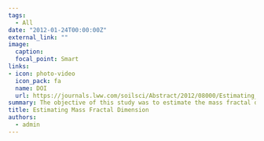 ```yaml
---
tags:
  - All
date: "2012-01-24T00:00:00Z"
external_link: ""
image:
  caption: 
  focal_point: Smart
links:
- icon: photo-video
  icon_pack: fa
  name: DOI
  url: https://journals.lww.com/soilsci/Abstract/2012/08000/Estimating_Mass_Fractal_Dimension_of_Soil_Using.1.aspx
summary: The objective of this study was to estimate the mass fractal dimension of the Rieu and Sposito model from readily available parameters, such as clay, silt, and sand contents; geometric mean diameter and geometric S.D. of soil particles; and total soil porosity by developing an artificial neural network model. 
title: Estimating Mass Fractal Dimension
authors: 
  - admin
---
```


